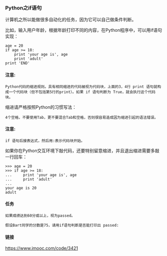 
### Python之if语句

计算机之所以能做很多自动化的任务，因为它可以自己做条件判断。

比如，输入用户年龄，根据年龄打印不同的内容，在Python程序中，可以用if语句实现：

```
age = 20
if age >= 18:
    print 'your age is', age
    print 'adult'
print 'END'

```

#### 注意:

```
Python代码的缩进规则。具有相同缩进的代码被视为代码块，上面的3，4行 print 语句就构成一个代码块（但不包括第5行的print）。如果 if 语句判断为 True，就会执行这个代码块。

```

缩进请严格按照Python的习惯写法：

```
4个空格，不要使用Tab，更不要混合Tab和空格，否则很容易造成因为缩进引起的语法错误。

```

#### 注意:

```
if 语句后接表达式，然后用:表示代码块开始。

```

如果你在Python交互环境下敲代码，还要特别留意缩进，并且退出缩进需要多敲一行回车：

```
>>> age = 20
>>> if age >= 18:
...     print 'your age is', age
...     print 'adult'
...
your age is 20
adult

```

#### 任务

```
如果成绩达到60分或以上，视为passed。

假设Bart同学的分数是75，请用if语句判断是否能打印出 passed:

```

#### 链接

https://www.imooc.com/code/3421






